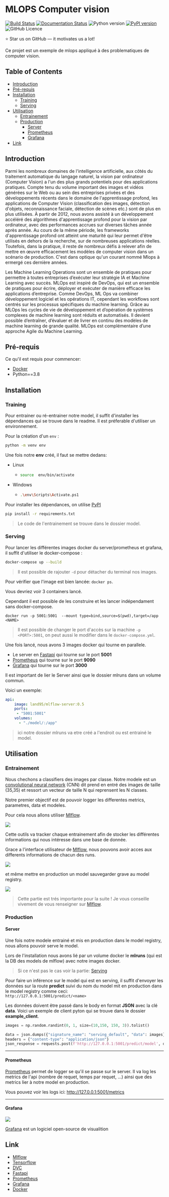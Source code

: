 # MLOPS Computer vision

[![Build Status](https://github.com/SeldonIO/alibi-detect/workflows/CI/badge.svg?branch=master)](https://github.com/SeldonIO/alibi-detect/actions?query=workflow%3A%22CI%22)
[![Documentation Status](https://readthedocs.org/projects/alibi-detect/badge/?version=latest)](https://docs.seldon.io/projects/alibi-detect/en/latest/?badge=latest)
![Python version](https://img.shields.io/badge/python-3.6%20%7C%203.7%20%7C%203.8%20%7C%203.9-blue.svg)
[![PyPI version](https://badge.fury.io/py/alibi-detect.svg)](https://badge.fury.io/py/alibi-detect)
![GitHub Licence](https://img.shields.io/github/license/seldonio/alibi-detect.svg)


:star: Star us on GitHub — it motivates us a lot!

Ce projet est un exemple de mlops appliqué à des problematiques de computer vision.


## Table of Contents


- [Introduction](#Introduction)
- [Pré-requis](#Pré-requis)
- [Installation](#Installation)
  - [Training](#Training)
  - [Serving](#Serving)
- [Utilisation](#Utilisation)
  - [Entrainement](#Entrainement)
  - [Production](#Production)
    - [Server](#Server)
    - [Prometheus](#Prometheus)
    - [Grafana](#Grafana)
- [Link](#Link)




## Introduction

Parmi les nombreux domaines de l'intelligence artificielle, aux côtés du traitement automatique du langage naturel, la vision par ordinateur (Computer Vision) a l'un des plus grands potentiels pour des applications pratiques. Compte tenu du volume important des images et vidéos générées sur le Web ou au sein des entreprises privées et des développements récents dans le domaine de l'apprentissage profond, les applications de Computer Vision (classification des images, détection d'objets, reconnaissance faciale, détection de scènes etc.) sont de plus en plus utilisées. À partir de 2012, nous avons assisté à un développement accéléré des algorithmes d'apprentissage profond pour la vision par ordinateur, avec des performances accrues sur diverses tâches année après année. Au cours de la même période, les frameworks d'apprentissage profond ont atteint une maturité qui leur permet d'être utilisés en dehors de la recherche, sur de nombreuses applications réelles. Toutefois, dans la pratique, il reste de nombreux défis à relever afin de mettre en œuvre efficacement les modèles de computer vision dans un scénario de production. C'est dans optique qu'un courant nommé Mlops à ermergé ces dernière années.  

Les Machine Learning Operations sont un ensemble de pratiques pour permettre à toutes entreprises d’exécuter leur stratégie IA et Machine Learning avec succès.
MLOps est inspiré de DevOps, qui est un ensemble de pratiques pour écrire, déployer et exécuter de manière efficace les applications d’entreprise. Comme DevOps, ML Ops va combiner développement logiciel et les opérations IT, cependant les workflows sont centrés sur les processus spécifiques du machine learning.
Grâce au MLOps les cycles de vie de développement et d’opération de systèmes complexes de machine learning sont réduits et automatisés. Il devient possible d’entraîner, d’évaluer et de livrer en continu des modèles de machine learning de grande qualité. MLOps est complémentaire d’une approche Agile du Machine Learning.


## Pré-requis

Ce qu'il est requis pour commencer:

- [Docker](https://www.docker.com/)
- Python==3.8

## Installation

### Training

Pour entrainer ou ré-entrainer notre model, il suffit d'installer les dépendances qui se trouve dans le readme. Il est préferable d'utiliser un environnement.

Pour la création d'un ``env`` :

```bash
python -m venv env
```
Une fois notre **env** créé, il faut se mettre dedans:

- Linux
  - ```bash
    source  env/bin/activate
    ```
- Windows
  - ```bash
    .\env\Scripts\Activate.ps1
    ```

Pour installer les dépendances, on utilise [PyPI](https://pypi.org/project)

```bash
pip install -r requirements.txt
```

> Le code de l'entrainement se trouve dans le dossier model.

### Serving

Pour lancer les différentes images docker du server/prometheus et grafana, il suffit d'utiliser le docker-compose :  

```bash
docker-compose up --build
```

> Il est possible de rajouter ``-d`` pour détacher du terminal nos images.

Pour vérifier que l'image est bien lancée:  ``docker ps``.  

Vous devriez voir 3 containers lancé.

Cependant il est possible de les construire et les lancer indépendament sans docker-compose.


``docker run -p 5001:5001  --mount type=bind,source=$(pwd),target=/app <NAME>``


> Il est possible de changer le port d'accès sur la machine `-p <PORT>:5001`, on peut aussi le modifier dans le `docker-compose.yml`.

Une fois lancé, nous avons 3 images docker qui tourne en parallele. 

- Le server en [Fastapi](https://fastapi.tiangolo.com/) qui tourne sur le port **5001**
- [Prometheus](https://prometheus.io/docs/) qui tourne sur le port **9090**
- [Grafana](https://grafana.com/) qui tourne sur le port **3000**

Il est important de lier le Server ainsi que le dossier mlruns dans un volume commun.

Voici un exemple:

```yaml
api:
    image: land95/mlflow-server:0.5
    ports:
     - "5001:5001"
    volumes:
      - "./model/:/app"
```

> ici notre dossier mlruns va etre créé a l'endroit ou est entrainé le model.

## Utilisation

### Entrainement

Nous chechons a classifiers des images par classe. Notre modele est un [convolutional neural network](https://fr.wikipedia.org/wiki/R%C3%A9seau_neuronal_convolutif) (CNN) dit prend en entré des images de taille (35,35) et ressort un vecteur de taille N qui reprensent les N classes.

Notre premier objectif est de pouvoir logger les differentes metrics, parametres, data et modeles.

Pour cela nous allons utiliser [Mlflow](https://github.com/mlflow/mlflow).

![](./imgReadme/Image2.PNG)

Cette outils va tracker chaque entrainement afin de stocker les différentes informations qui nous intéresse dans une base de donnée.

Grace a l'interface utilisateur de [Mlflow](https://github.com/mlflow/mlflow), nous pouvons avoir acces aux differents informations de chacun des runs.


![](https://i2.wp.com/pycaret.org/wp-content/uploads/2020/07/classification_mlflow_ui.png?fit=1919%2C902&ssl=1)

et même mettre en production un model sauvegarder grave au model registry.

![](https://www.mlflow.org/docs/latest/_images/oss_registry_3_overview.png)

> Cette partie est trés importante pour la suite ! Je vous conseille vivement de vous renseigner sur [Mlflow](https://github.com/mlflow/mlflow).

### Production

#### Server

Une fois notre modele entrainé et mis en production dans le model registry, nous allons pouvoir serve le model.

Lors de l'installation nous avons lié par un volume docker le **mlruns** (qui est la DB des models de mlflow) avec notre images docker.

> Si ce n'est pas le cas voir la partie: [Serving](#Serving)

Pour faire un inférence sur le model qui est en serving, il suffit d'envoyer les données sur la route **predict** suivi du nom du model mit en production dans le model registry comme ceci:   
``http://127.0.0.1:5001/predict/<name>``  

Les données doivent être passé dans le body en format **JSON** avec la clé **data**. Voici un exemple de client pyton qui se trouve dans le dossier **example_client**.

```python
images = np.random.randint(0, 1, size=(10,150, 150, 3)).tolist()

data = json.dumps({"signature_name": "serving_default", "data": images})
headers = {"content-type": "application/json"}
json_response = requests.post(f'http://127.0.0.1:5001/predict/model', data=data, headers=headers)
```
___
#### Prometheus

[Prometheus](https://prometheus.io/docs/instrumenting/clientlibs/) permet de logger se qu'il se passe sur le server. Il va log les metrics de l'api (nombre de requet, temps par requet, ...) ainsi que des metrics lier à notre model en production.

Vous pouvez voir les logs ici: http://127.0.0.1:5001/metrics

___

#### Grafana 

![](./imgReadme/Image1.png)

[Grafana](https://grafana.com/) est un logiciel open-source de visualition

## Link

- [Mlflow](https://github.com/mlflow/mlflow)
- [Tensorflow](https://www.tensorflow.org/?hl=fr)
- [DVC](https://dvc.org/)
- [Fastapi](https://fastapi.tiangolo.com/)
- [Prometheus](https://prometheus.io/docs/instrumenting/clientlibs/)
- [Grafana](https://grafana.com/)
- [Docker](https://www.docker.com/)

